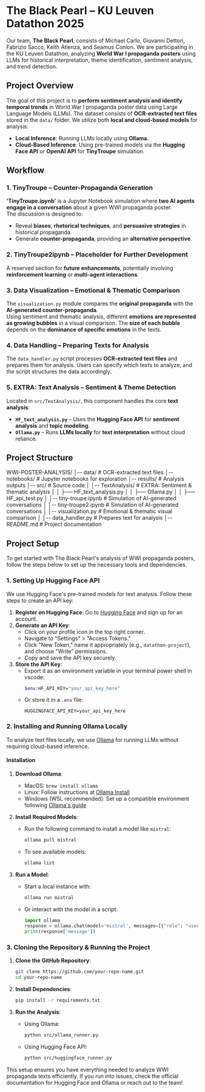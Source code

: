 # The Black Pearl – KU Leuven Datathon 2025

Our team, **The Black Pearl**, consists of Michael Carlo, Giovanni Dettori, Fabrizio Sacco, Keith Atienza, and Seamus Conlon. We are participating in the KU Leuven Datathon, analyzing **World War I propaganda posters** using LLMs for historical interpretation, theme identification, sentiment analysis, and trend detection.

## Project Overview

The goal of this project is to **perform sentiment analysis and identify temporal trends** in World War I propaganda poster data using Large Language Models (LLMs). The dataset consists of **OCR-extracted text files** stored in the `data/` folder. We utilize both **local and cloud-based models** for analysis:
- **Local Inference**: Running LLMs locally using **Ollama**.
- **Cloud-Based Inference**: Using pre-trained models via the **Hugging Face API** or **OpenAI API** for **TinyTroupe** simulation.

## Workflow

### 1. **TinyTroupe – Counter-Propaganda Generation**
**'TinyTroupe.ipynb'** is a Jupyter Notebook simulation where **two AI agents engage in a conversation** about a given WWI propaganda poster.  
The discussion is designed to:
- Reveal **biases**, **rhetorical techniques**, and **persuasive strategies** in historical propaganda.
- Generate **counter-propaganda**, providing an **alternative perspective**.

### 2. **TinyTroupe2ipynb – Placeholder for Further Development**
A reserved section for **future enhancements**, potentially involving **reinforcement learning** or **multi-agent interactions**.

### 3. **Data Visualization – Emotional & Thematic Comparison**
The `visualization.py` module compares the **original propaganda** with the **AI-generated counter-propaganda**.  
Using sentiment and thematic analysis, different **emotions are represented as growing bubbles** in a visual comparison. The **size of each bubble** depends on the **dominance of specific emotions** in the texts.

### 4. **Data Handling – Preparing Texts for Analysis**
The `data_handler.py` script processes **OCR-extracted text files** and prepares them for analysis. Users can specify which texts to analyze, and the script structures the data accordingly.

### 5. **EXTRA: Text Analysis – Sentiment & Theme Detection**
Located in `src/TextAnalysis/`, this component handles the core **text analysis**:
- **`HF_text_analysis.py`** – Uses the **Hugging Face API** for **sentiment analysis** and **topic modeling**.
- **`Ollama.py`** – Runs **LLMs locally** for **text interpretation** without cloud reliance.

## Project Structure
WWI-POSTER-ANALYSIS/
│-- data/                    # OCR-extracted text files
│-- notebooks/               # Jupyter notebooks for exploration
│-- results/                 # Analysis outputs
│-- src/                     # Source code
│   │-- TextAnalysis/        # EXTRA: Sentiment & thematic analysis
│   │   ├── HF_text_analysis.py
│   │   ├── Ollama.py
│   │   ├── HF_api_test.py
│   │-- tiny-troupe.ipynb    # Simulation of AI-generated conversations
│   │-- tiny-troupe2.ipynb    # Simulation of AI-generated conversations
│   │-- visualization.py     # Emotional & thematic visual comparison
│   │-- data_handler.py      # Prepares text for analysis
│-- README.md                # Project documentation

## Project Setup

To get started with The Black Pearl's analysis of WWI propaganda posters, follow the steps below to set up the necessary tools and dependencies.

### 1. Setting Up Hugging Face API
We use Hugging Face's pre-trained models for text analysis. Follow these steps to create an API key:

1. **Register on Hugging Face**: Go to [Hugging Face](https://huggingface.co/) and sign up for an account.
2. **Generate an API Key**:
   - Click on your profile icon in the top right corner.
   - Navigate to "Settings" > "Access Tokens."
   - Click "New Token," name it appropriately (e.g., `datathon-project`), and choose "Write" permissions.
   - Copy and save the API key securely.
3. **Store the API Key**:
   - Export it as an environment variable in your terminal power shell in vscode:
     ```bash
     $env:HF_API_KEY="your_api_key_here"
     ```
   - Or store it in a `.env` file:
     ```
     HUGGINGFACE_API_KEY=your_api_key_here
     ```

### 2. Installing and Running Ollama Locally
To analyze text files locally, we use [Ollama](https://ollama.ai/) for running LLMs without requiring cloud-based inference.

#### **Installation**
1. **Download Ollama**:
   - MacOS: `brew install ollama`
   - Linux: Follow instructions at [Ollama Install](https://ollama.ai/docs)
   - Windows (WSL recommended): Set up a compatible environment following [Ollama's guide](https://ollama.ai/docs/windows)

2. **Install Required Models**:
   - Run the following command to install a model like `mistral`:
     ```bash
     ollama pull mistral
     ```
   - To see available models:
     ```bash
     ollama list
     ```

3. **Run a Model**:
   - Start a local instance with:
     ```bash
     ollama run mistral
     ```
   - Or interact with the model in a script:
     ```python
     import ollama
     response = ollama.chat(model='mistral', messages=[{"role": "user", "content": "Analyze this text..."}])
     print(response['message'])
     ```

### 3. Cloning the Repository & Running the Project
1. **Clone the GitHub Repository**:
   ```bash
   git clone https://github.com/your-repo-name.git
   cd your-repo-name
   ```

2. **Install Dependencies**:
   ```bash
   pip install -r requirements.txt
   ```

3. **Run the Analysis**:
   - Using Ollama:
     ```bash
     python src/ollama_runner.py
     ```
   - Using Hugging Face API:
     ```bash
     python src/huggingface_runner.py
     ```

This setup ensures you have everything needed to analyze WWI propaganda texts efficiently. If you run into issues, check the official documentation for Hugging Face and Ollama or reach out to the team!


